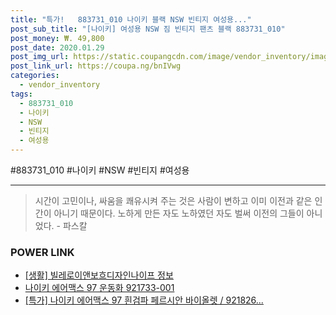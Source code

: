 ```yaml
--- 
title: "특가!   883731_010 나이키 블랙 NSW 빈티지 여성용..." 
post_sub_title: "[나이키] 여성용 NSW 짐 빈티지 팬츠 블랙 883731_010" 
post_money: ₩. 49,800 
post_date: 2020.01.29 
post_img_url: https://static.coupangcdn.com/image/vendor_inventory/images/2019/01/25/11/5/5aea8bda-4289-44ac-94fe-00d2376b3083.jpg 
post_link_url: https://coupa.ng/bnIVwg 
categories: 
  - vendor_inventory 
tags: 
  - 883731_010 
  - 나이키 
  - NSW 
  - 빈티지 
  - 여성용 
--- 
```

  #883731_010 #나이키 #NSW #빈티지 #여성용 
<hr> 

> 시간이 고민이나, 싸움을 쾌유시켜 주는 것은 사람이 변하고 이미 이전과 같은 인간이 아니기 때문이다. 노하게 만든 자도 노하였던 자도 벌써 이전의 그들이 아니었다. - 파스칼 


### POWER LINK

* <a href="https://blog.naver.com/sakai111/221766334098" target="_blank"> [생활] 빌레로이앤보흐디자인나이프 정보 </a>
* <a href="https://blog.naver.com/santokki14/221786028370" target="_blank">나이키 에어맥스 97 운동화 921733-001</a>
* <a href="https://blog.naver.com/santokki14/221791386910" target="_blank">[특가] 나이키 에어맥스 97 흰검파 페르시안 바이올렛 / 921826...</a>
